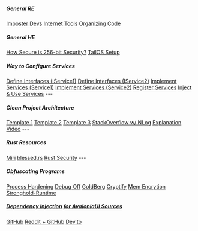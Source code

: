 <h5>General RE</h5>
<a href="https://imposterdevs.com/">Imposter Devs</a>
<a href="https://addr.tools/">Internet Tools</a>
<a href="https://www.youtube.com/watch?v=rYnbspEcKJw">Organizing Code</a>
<h5>General HE</h5>
<a href="https://youtu.be/S9JGmA5_unY">How Secure is 256-bit Security?</a>
<a href="https://youtu.be/nFZm4sVsPXk?si=7J_GzfZe-UOqic4b">TailOS Setup</a>
<h5>Way to Configure Services</h5>
<a href="/media/files/IService1.cs">Define Interfaces (IService1)</a>
<a href="/media/files/IService2.cs">Define Interfaces (IService2)</a>
<a href="/media/files/Service1.cs">Implement Services (Service1)</a>
<a href="/media/files/Service2.cs">Implement Services (Service2)</a>
<a href="/media/files/main.cs">Register Services</a>
<a href="/media/files/inject.cs">Inject & Use Services</a>
---
<h5>Clean Project Architecture</h5>
<a href="https://github.com/jasontaylordev/CleanArchitecture">Template 1</a>
<a href="https://github.com/ardalis/CleanArchitecture">Template 2</a>
<a href="https://github.com/amantinband/clean-architecture">Template 3</a>
<a href="https://stackoverflow.com/questions/74781704/how-to-make-nlog-v5-work-with-avalonia-android">StackOverflow w/ NLog</a>
<a href="https://www.youtube.com/watch?v=YiVqwoFMieg">Explanation Video</a>
---
<h5>Rust Resources</h5>
<a href="https://github.com/rust-lang/miri">Miri</a>
<a href="https://blessed.rs/">blessed.rs</a>
<a href="https://github.com/ex0dus-0x/awesome-rust-security">Rust Security</a>
---
<h5>Obfuscating Programs</h5>
<a href="https://crates.io/crates/secmem-proc">Process Hardening</a>
<a href="https://crates.io/crates/debugoff">Debug Off</a>
<a href="https://crates.io/crates/goldberg">GoldBerg</a>
<a href="https://crates.io/crates/cryptify">Cryptify</a>
<a href="https://crates.io/crates/encrust">Mem Encrytion</a>
<a href="https://crates.io/crates/stronghold-runtime">Stronghold-Runtime</a>
<a href="https://crates.io/crates/Hela">
<h5>Dependency Injection for AvaloniaUI Sources</h5>
<a href="https://github.com/Kaharonus/Avalonia.Extensions.DependencyInjection">GitHub</a>
<a href="https://www.reddit.com/r/AvaloniaUI/comments/ssplp9/microsoftextensionsdependencyinjection_to_inject/">Reddit + GitHub</a>
<a href="https://dev.to/ingvarx/avaloniaui-dependency-injection-4aka">Dev.to</a>
